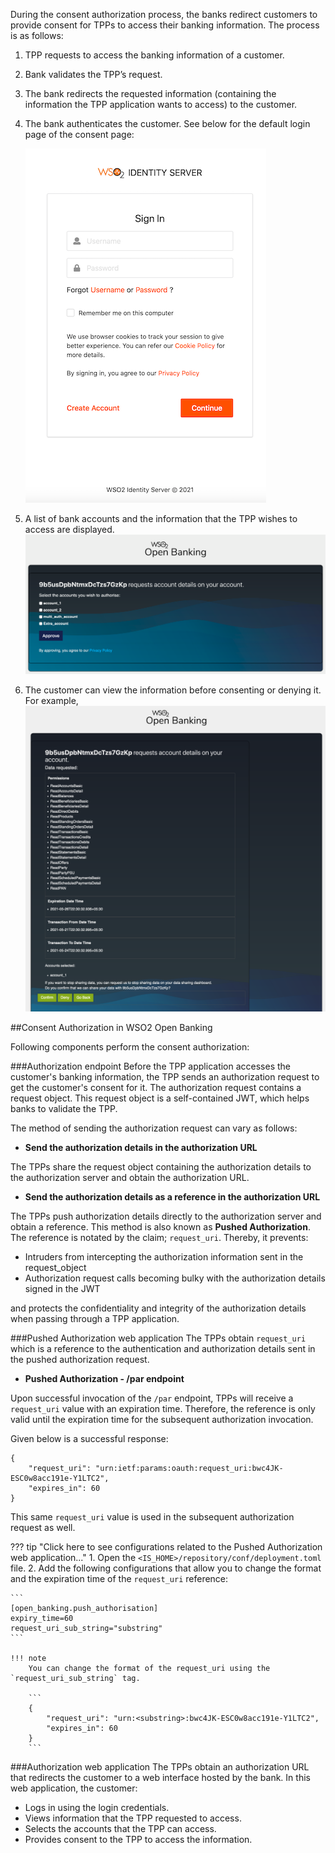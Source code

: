 During the consent authorization process, the banks redirect customers to provide consent for TPPs to access 
their banking information. The process is as follows:

1. TPP requests to access the banking information of a customer.
2. Bank validates the TPP’s request.
3. The bank redirects the requested information (containing the information the TPP application wants to access)
to the customer.
4. The bank authenticates the customer. See below for the default login page of the consent page:
 
    ![login-consent-page](../assets/img/learn/consent-manager/login-of-consent-page.png)
    
5. A list of bank accounts and the information that the TPP wishes to access are displayed.
    ![select accounts](../assets/img/learn/consent-manager/consent-page-select-accounts.png)  
    
6. The customer can view the information before consenting or denying it. For example,
    ![grant consent](../assets/img/learn/consent-manager/consent-page-confirm.png) 
 
##Consent Authorization in WSO2 Open Banking 

Following components perform the consent authorization:

###Authorization endpoint
Before the TPP application accesses the customer's banking information, the TPP sends an authorization 
request to get the customer's consent for it. The authorization request contains a request object. This request object is 
a self-contained JWT, which helps banks to validate the TPP.

The method of sending the authorization request can vary as follows:

- **Send the authorization details in the authorization URL**

The TPPs share the request object containing the authorization details to the authorization server and obtain the 
authorization URL.

- **Send the authorization details as a reference in the authorization URL**

The TPPs push authorization details directly to the authorization server and obtain a reference. This method is also 
known as **Pushed Authorization**. The reference is notated by the claim; `request_uri`. Thereby, it prevents:
                                                                                         
- Intruders from intercepting the authorization information sent in the request_object
- Authorization request calls becoming bulky with the authorization details signed in the JWT

and protects the confidentiality and integrity of the authorization details when passing through a TPP application.

###Pushed Authorization web application
The TPPs obtain `request_uri` which is a reference to the authentication and authorization details sent in the 
pushed authorization request.

- **Pushed Authorization - /par endpoint**

Upon successful invocation of the `/par` endpoint, TPPs will receive a `request_uri` value with an expiration time. Therefore, the reference is only valid until the expiration time for the subsequent authorization invocation.

Given below is a successful response:

```
{
    "request_uri": "urn:ietf:params:oauth:request_uri:bwc4JK-ESC0w8acc191e-Y1LTC2",
    "expires_in": 60
}
```

This same `request_uri` value is used in the subsequent authorization request as well.

??? tip "Click here to see configurations related to the Pushed Authorization web application..."
    1. Open the `<IS_HOME>/repository/conf/deployment.toml` file. 
    2. Add the following configurations that allow you to change the format and the expiration time of the `request_uri` reference:
    
    ```
    [open_banking.push_authorisation]
    expiry_time=60
    request_uri_sub_string="substring"
    ```

    !!! note
        You can change the format of the request_uri using the `request_uri_sub_string` tag.
        
        ```
        {
            "request_uri": "urn:<substring>:bwc4JK-ESC0w8acc191e-Y1LTC2",
            "expires_in": 60
        }
        ```

###Authorization web application 
The TPPs obtain an authorization URL that redirects the customer to a web interface hosted by the bank. In this 
web application, the customer:

- Logs in using the login credentials. 
- Views information that the TPP requested to access.
- Selects the accounts that the TPP can access.
- Provides consent to the TPP to access the information.
